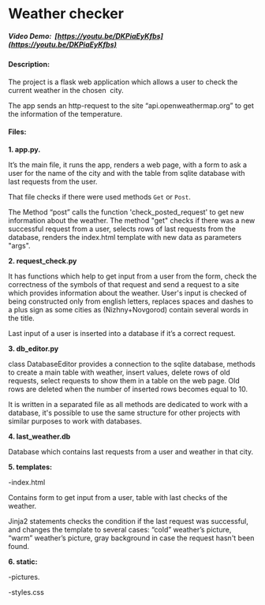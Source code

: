   
# Weather checker  
  
##### Video Demo:  [https://youtu.be/DKPiaEyKfbs](https://youtu.be/DKPiaEyKfbs)  
  
#### Description:  
  
The project is a flask web application which allows a user to check the current weather in the chosen  city.  
  
The app sends an http-request to the site “api.openweathermap.org” to get the information of the temperature.  
  
#### Files:  
  
**1. app.py.**  
  
It’s the main file, it runs the app, renders a web page, with a form to ask a user for the name of the city and with the table from sqlite database with last requests from the user.  
  
That file checks if there were used methods `Get` or `Post`.  
  
The Method “post” calls the function 'check_posted_request' to get new information about the weather. The method "get" checks if there was a new successful request from a user, selects rows of last requests from the database, renders the index.html template with new data as parameters "args".  
  
**2. request_check.py**  
  
It has functions which help to get input from a user from the form, check the correctness of the symbols of that request and send a request to a site which provides information about the weather. User's input is checked of being constructed only from english letters, replaces spaces and dashes to a plus sign as some cities as (Nizhny+Novgorod) contain several words in the title.  
  
Last input of a user is inserted into a database if it’s a correct request.  
  
**3. db_editor.py**  
  
class DatabaseEditor provides a connection to the sqlite database, methods to create a main table with weather, insert values, delete rows of old requests, select requests to show them in a table on the web page. Old rows are deleted when the number of inserted rows becomes equal to 10.  
  
It is written in a separated file as all methods are dedicated to work with a database, it's possible to use the same structure for other projects with similar purposes to work with databases.  
  
**4. last_weather.db**  
  
Database which contains last requests from a user and weather in that city.  
  
**5. templates:**  
  
-index.html  
  
Contains form to get input from a user, table with last checks of the weather.  
  
Jinja2 statements checks the condition if the last request was successful, and changes the template to several cases: “cold” weather’s picture, “warm” weather’s picture, gray background in case the request hasn't been found.  
  
**6. static:**  
  
-pictures.  
  
-styles.css